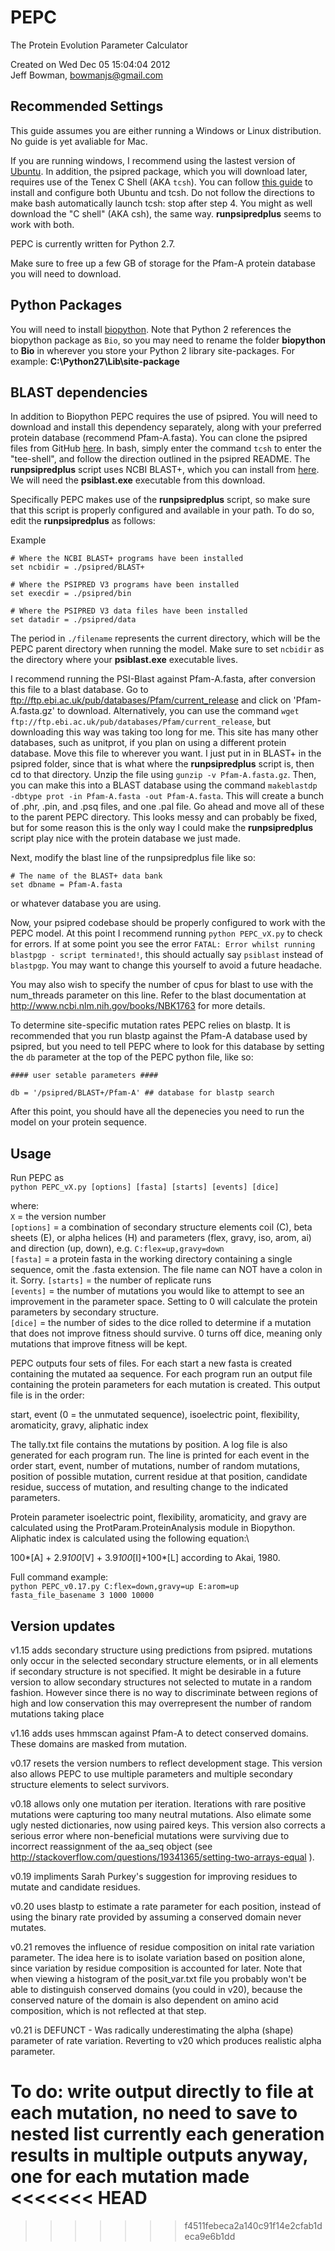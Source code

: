 # PEPC
The Protein Evolution Parameter Calculator

Created on Wed Dec 05 15:04:04 2012\
Jeff Bowman, bowmanjs@gmail.com

## Recommended Settings
This guide assumes you are either running a Windows or Linux distribution. No guide is yet avaliable for Mac. 

If you are running windows, I recommend using the lastest version of [Ubuntu](https://ubuntu.com/). In addition, the psipred package, which you will download later, requires use of the Tenex C Shell (AKA `tcsh`). You can follow [this guide](https://randomknowhow.com/tech/infrastructure/devops/tutorials/c-shell-tc-shell-install-for-linux-windows-mac/) to install and configure both Ubuntu and tcsh. Do not follow the directions to make bash automatically launch tcsh: stop after step 4. You might as well download the "C shell" (AKA csh), the same way. **runpsipredplus** seems to work with both. 
 
PEPC is currently written for Python 2.7.

Make sure to free up a few GB of storage for the Pfam-A protein database you will need to download. 

## Python Packages
You will need to install [biopython](https://github.com/biopython/biopython). Note that Python 2 references the biopython package as `Bio`, so you may need to rename the folder **biopython** to **Bio** in wherever you store your Python 2 library site-packages. For example: **C:\Python27\Lib\site-package**

## BLAST dependencies

In addition to Biopython PEPC requires the use of psipred.  You will need to
download and install this dependency separately, along with your preferred
protein database (recommend Pfam-A.fasta). You can clone the psipred files from GitHub [here](https://github.com/psipred/psipred). In bash, simply enter the command `tcsh` to enter the "tee-shell", and follow the direction outlined in the psipred README. The **runpsipredplus** script uses NCBI BLAST+, which you can install from [here](https://ftp.ncbi.nlm.nih.gov/blast/executables/blast+/LATEST/). We will need the **psiblast.exe** executable from this download. 

Specifically PEPC makes use of the **runpsipredplus** script, so make sure that this script is properly configured and available in your path. To do so, edit the **runpsipredplus** as follows:

Example
```
# Where the NCBI BLAST+ programs have been installed
set ncbidir = ./psipred/BLAST+
 
# Where the PSIPRED V3 programs have been installed
set execdir = ./psipred/bin
 
# Where the PSIPRED V3 data files have been installed
set datadir = ./psipred/data
```

The period in `./filename` represents the current directory, which will be the PEPC parent directory when running the model. Make sure to set `ncbidir` as the directory where your **psiblast.exe** executable lives. 

I recommend running the PSI-Blast against Pfam-A.fasta, after conversion this file to a blast database. Go to <ftp://ftp.ebi.ac.uk/pub/databases/Pfam/current_release> and click on 'Pfam-A.fasta.gz' to download. Alternatively, you can use the command `wget ftp://ftp.ebi.ac.uk/pub/databases/Pfam/current_release`, but downloading this way was taking too long for me. This site has many other databases, such as unitprot, if you plan on using a different protein database. Move this file to wherever you want. I just put in in BLAST+ in the psipred folder, since that is what where the **runpsipredplus** script is, then cd to that directory. Unzip the file using 
`gunzip -v Pfam-A.fasta.gz`. Then, you can make this into a BLAST database using the command `makeblastdp -dbtype prot -in Pfam-A.fasta -out Pfam-A.fasta`. This will create a bunch of .phr, .pin, and .psq files, and one .pal file. Go ahead and move all of these to the parent PEPC directory. This looks messy and can probably be fixed, but for some reason this is the only way I could make the **runpsipredplus** script play nice with the protein database we just made. 

Next, modify the blast line of the runpsipredplus file like so:
```
# The name of the BLAST+ data bank
set dbname = Pfam-A.fasta
```
or whatever database you are using. 

Now, your psipred codebase should be properly configured to work with the PEPC model. At this point I recommend running `python PEPC_vX.py` to check for errors. If at some point you see the error `FATAL: Error whilst running blastpgp - script terminated!`, this should actually say `psiblast` instead of `blastpgp`. You may want to change this yourself to avoid a future headache. 

You may also wish to specify the number of cpus for blast to use with the num_threads parameter on this line.  Refer to the blast documentation at
<http://www.ncbi.nlm.nih.gov/books/NBK1763> for more details.


To determine site-specific mutation rates PEPC relies on blastp.  It is
recommended that you run blastp against the Pfam-A database used by psipred, but you need to tell PEPC where to look for this database by setting the
`db` parameter at the top of the PEPC python file, like so:

```
#### user setable parameters ####
 
db = '/psipred/BLAST+/Pfam-A' ## database for blastp search
```

After this point, you should have all the depenecies you need to run the model on your protein sequence. 

## Usage
Run PEPC as\
`python PEPC_vX.py [options] [fasta] [starts] [events] [dice]`

where:\
`X` = the version number\
`[options]` = a combination of secondary structure elements coil (C), beta sheets
(E), or alpha helices (H) and parameters (flex, gravy, iso, arom, ai) and
direction (up, down), e.g. `C:flex=up,gravy=down`\
`[fasta]` = a protein fasta in the working directory containing a single sequence, omit the .fasta extension.  The file name can NOT have a colon in it. Sorry.
`[starts]` = the number of replicate runs\
`[events]` = the number of mutations you would like to attempt to see an improvement in the parameter space.  Setting to 0 will calculate the protein parameters by secondary structure.\
`[dice]` = the number of sides to the dice rolled to determine if a mutation that does not improve fitness should survive.  0 turns off dice, meaning only mutations that improve fitness will be kept.

PEPC outputs four sets of files.  For each start a new fasta is created containing the mutated aa sequence. For each program run an output file containing the protein parameters for each mutation is created. This output file is in the order: 

start, event (0 = the unmutated sequence), isoelectric point, flexibility, aromaticity, gravy, aliphatic index

The tally.txt file contains the mutations by position. A log file is also generated for each program run. The line is printed for each event in the order start, event, number of mutations, number of random mutations, position of possible mutation, current residue at that position, candidate residue, success of mutation, and resulting change to the indicated parameters.

Protein parameter isoelectric point, flexibility, aromaticity, and gravy are calculated using the ProtParam.ProteinAnalysis module in Biopython.
Aliphatic index is calculated using the following equation:\

100*[A] + 2.9*100*[V] + 3.9*100*[I]+100*[L] according to Akai, 1980.


Full command example:\
`python PEPC_v0.17.py C:flex=down,gravy=up E:arom=up fasta_file_basename 3 1000 10000`


## Version updates 

v1.15 adds secondary structure using predictions from psipred.  mutations only
occur in the selected secondary structure elements, or in all elements if 
secondary structure is not specified.  It might be desirable in a future version
to allow secondary structures not selected to mutate in a random fashion.  However
since there is no way to discriminate between regions of high and low conservation
this may overrepresent the number of random mutations taking place

v1.16 adds uses hmmscan against Pfam-A to detect conserved domains.  These
domains are masked from mutation.

v0.17 resets the version numbers to reflect development stage.  This version
also allows PEPC to use multiple parameters and multiple secondary structure
elements to select survivors.

v0.18 allows only one mutation per iteration.  Iterations with rare positive
mutations were capturing too many neutral mutations.  Also elimate some ugly
nested dictionaries, now using paired keys.  This version also corrects a
serious error where non-beneficial mutations were surviving due to incorrect
reassignment of the aa_seq object (see <http://stackoverflow.com/questions/19341365/setting-two-arrays-equal> ).

v0.19 impliments Sarah Purkey's suggestion for improving residues to mutate
and candidate residues.

v0.20 uses blastp to estimate a rate parameter for each position, instead of
using the binary rate provided by assuming a conserved domain never mutates. 

v0.21 removes the influence of residue composition on inital rate variation parameter.  The
idea here is to isolate variation based on position alone, since variation by
residue composition is accounted for later.  Note that when viewing a histogram
of the posit_var.txt file you probably won't be able to distinguish conserved
domains (you could in v20), because the conserved nature of the domain is also
dependent on amino acid composition, which is not reflected at that step.

v0.21 is DEFUNCT - Was radically underestimating the alpha (shape) parameter
of rate variation.  Reverting to v20 which produces realistic alpha parameter.

To do: write output directly to file at each mutation, no need to save to nested list
currently each generation results in multiple outputs anyway, one for each mutation made
<<<<<<< HEAD
=======

>>>>>>> f4511febeca2a140c91f14e2cfab1deca9e6b1dd
